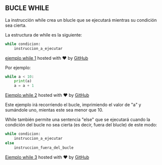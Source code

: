 ## BUCLE WHILE

La instrucción while crea un blucle que se ejecutará mientras su condición sea cierta.

La estructura de while es la siguiente:
```python
while condicion:
    instruccion_a_ejecutar
```
[ejemplo while 1](https://gist.github.com/psicobyte/49558d950abd5026abc7#file-ejemplo-while-1) hosted with ❤ by [GitHub](https://github.com)

Por ejemplo:
```python
while a < 10:
    print(a)
    a = a + 1
```
[Ejemplo while 2](https://gist.github.com/psicobyte/37c8f3f49d8bb66a8d38#file-ejemplo-while-2) hosted with ❤ by [GitHub](https://github.com)

Este ejemplo irá recorriendo el bucle, imprimiendo el valor de "a" y sumándole uno, mientas este sea menor que 10.

While también permite una sentencia "else" que se ejecutará cuando la condición del bucle no sea cierta (es decir, fuera del blucle) de este modo:
```python
while condicion:
    instruccion_a_ejecutar
else
    instruccion_fuera_del_bucle
```
[Ejemplo while 3](https://gist.github.com/psicobyte/cf8864c3dc5d8e82d6a9#file-ejemplo-while-3) hosted with ❤ by [GitHub](https://github.com) 
